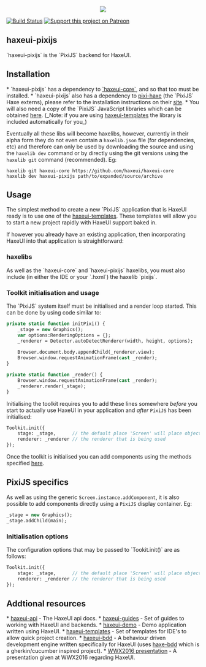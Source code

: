 <p align="center">
  <img src="https://dl.dropboxusercontent.com/u/26678671/haxeui2-warning.png"/>
</p>

[![Build Status](https://travis-ci.org/haxeui/haxeui-pixijs.svg?branch=master)](https://travis-ci.org/haxeui/haxeui-pixijs)
[![Support this project on Patreon](https://dl.dropboxusercontent.com/u/26678671/patreon_button.png)](https://www.patreon.com/haxeui)

<h2>haxeui-pixijs</h2>
`haxeui-pixijs` is the `PixiJS` backend for HaxeUI.

<h2>Installation</h2>
 * `haxeui-pixijs` has a dependency to <a href="https://github.com/haxeui/haxeui-core">`haxeui-core`</a>, and so that too must be installed.
 * `haxeui-pixijs` also has a dependency to <a href="https://github.com/pixijs/pixi-haxe">pixi-haxe</a> (the `PixiJS` Haxe externs), please refer to the installation instructions on their <a href="https://github.com/pixijs/pixi-haxe">site</a>.
 * You will also need a copy of the `PixiJS` JavaScript libraries which can be obtained <a href="http://www.pixijs.com/">here</a>. (_Note: if you are using <a href="https://github.com/haxeui/haxeui-templates">haxeui-templates</a> the library is included automatically for you_)

Eventually all these libs will become haxelibs, however, currently in their alpha form they do not even contain a `haxelib.json` file (for dependencies, etc) and therefore can only be used by downloading the source and using the `haxelib dev` command or by directly using the git versions using the `haxelib git` command (recommended). Eg:

```
haxelib git haxeui-core https://github.com/haxeui/haxeui-core
haxelib dev haxeui-pixijs path/to/expanded/source/archive
```

<h2>Usage</h2>
The simplest method to create a new `PixiJS` application that is HaxeUI ready is to use one of the <a href="https://github.com/haxeui/haxeui-templates">haxeui-templates</a>. These templates will allow you to start a new project rapidly with HaxeUI support baked in. 

If however you already have an existing application, then incorporating HaxeUI into that application is straightforward:

<h3>haxelibs</h3>
As well as the `haxeui-core` and `haxeui-pixijs` haxelibs, you must also include (in either the IDE or your `.hxml`) the haxelib `pixijs`.

<h3>Toolkit initialisation and usage</h3>
The `PixiJS` system itself must be initialised and a render loop started. This can be done by using code similar to:

```haxe
private static function initPixi() {
	_stage = new Graphics();
    var options:RenderingOptions = {};
    _renderer = Detector.autoDetectRenderer(width, height, options);
	
    Browser.document.body.appendChild(_renderer.view);
    Browser.window.requestAnimationFrame(cast _render);
}

private static function _render() {
    Browser.window.requestAnimationFrame(cast _render);
    _renderer.render(_stage);
}
```

Initialising the toolkit requires you to add these lines somewhere _before_ you start to actually use HaxeUI in your application and _after_ `PixiJS` has been initialised:

```haxe
Toolkit.init({
	stage: _stage,      // the default place 'Screen' will place objects
	renderer: _renderer // the renderer that is being used
});
```

Once the toolkit is initialised you can add components using the methods specified <a href="https://github.com/haxeui/haxeui-core#adding-components-using-haxe-code">here</a>.

<h2>PixiJS specifics</h2>

As well as using the generic `Screen.instance.addComponent`, it is also possible to add components directly using a `PixiJS` display container. Eg:

```haxe
_stage = new Graphics();
_stage.addChild(main);
```

<h3>Initialisation options</h3>
The configuration options that may be passed to `Tookit.init()` are as follows:

```haxe
Toolkit.init({
	stage: _stage,      // the default place 'Screen' will place objects
	renderer: _renderer // the renderer that is being used
});
```


<h2>Addtional resources</h2>
* <a href="http://haxeui.github.io/haxeui-api/">haxeui-api</a> - The HaxeUI api docs.
* <a href="https://github.com/haxeui/haxeui-guides">haxeui-guides</a> - Set of guides to working with HaxeUI and backends.
* <a href="https://github.com/haxeui/haxeui-demo">haxeui-demo</a> - Demo application written using HaxeUI.
* <a href="https://github.com/haxeui/haxeui-templates">haxeui-templates</a> - Set of templates for IDE's to allow quick project creation.
* <a href="https://github.com/haxeui/haxeui-bdd">haxeui-bdd</a> - A behaviour driven development engine written specifically for HaxeUI (uses <a href="https://github.com/haxeui/haxe-bdd">haxe-bdd</a> which is a gherkin/cucumber inspired project).
* <a href="https://www.youtube.com/watch?v=L8J8qrR2VSg&feature=youtu.be">WWX2016 presentation</a> - A presentation given at WWX2016 regarding HaxeUI.

